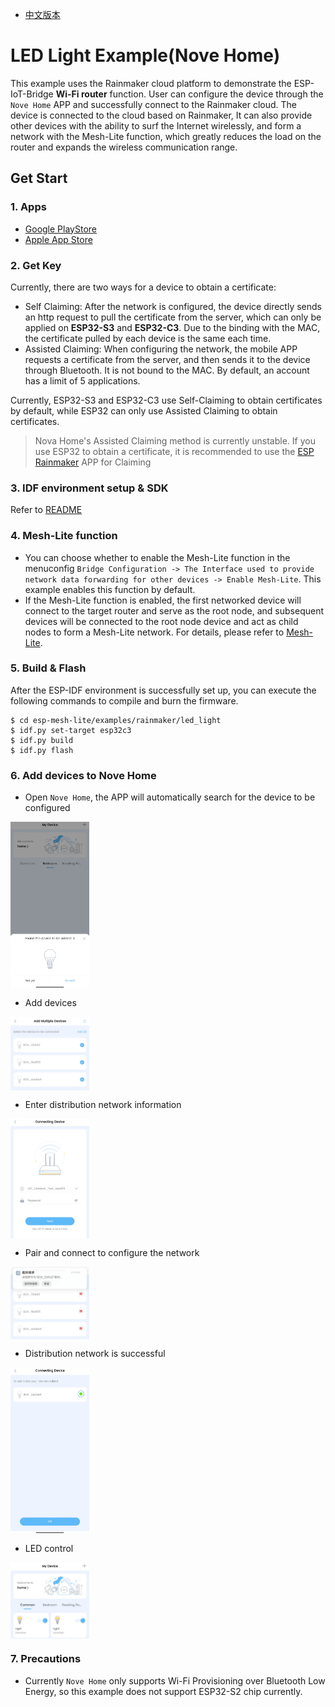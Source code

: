 - [中文版本](./README_CN.md)

# LED Light Example(Nove Home)

This example uses the Rainmaker cloud platform to demonstrate the ESP-IoT-Bridge **Wi-Fi router** function. User can configure the device through the `Nove Home` APP and successfully connect to the Rainmaker cloud. The device is connected to the cloud based on Rainmaker, It can also provide other devices with the ability to surf the Internet wirelessly, and form a network with the Mesh-Lite function, which greatly reduces the load on the router and expands the wireless communication range.

## Get Start

### 1. Apps

- [Google PlayStore](https://play.google.com/store/apps/details?id=com.espressif.novahome)
- [Apple App Store](https://apps.apple.com/us/app/nova-home/id1563728960)

### 2. Get Key

Currently, there are two ways for a device to obtain a certificate:

- Self Claiming: After the network is configured, the device directly sends an http request to pull the certificate from the server, which can only be applied on **ESP32-S3** and **ESP32-C3**. Due to the binding with the MAC, the certificate pulled by each device is the same each time.
- Assisted Claiming: When configuring the network, the mobile APP requests a certificate from the server, and then sends it to the device through Bluetooth. It is not bound to the MAC. By default, an account has a limit of 5 applications.

Currently, ESP32-S3 and ESP32-C3 use Self-Claiming to obtain certificates by default, while ESP32 can only use Assisted Claiming to obtain certificates.

> Nova Home's Assisted Claiming method is currently unstable. If you use ESP32 to obtain a certificate, it is recommended to use the [ESP Rainmaker](https://github.com/espressif/esp-rainmaker#phone-apps) APP for Claiming

### 3. IDF environment setup & SDK

Refer to [README](https://github.com/espressif/esp-iot-bridge/blob/master/components/iot_bridge/User_Guide.md#3-set-up-development-environment)

### 4. Mesh-Lite function

- You can choose whether to enable the Mesh-Lite function in the menuconfig `Bridge Configuration -> The Interface used to provide network data forwarding for other devices -> Enable Mesh-Lite`. This example enables this function by default.
- If the Mesh-Lite function is enabled, the first networked device will connect to the target router and serve as the root node, and subsequent devices will be connected to the root node device and act as child nodes to form a Mesh-Lite network. For details, please refer to [Mesh-Lite](../../../components/mesh_lite/README_CN.md).

### 5. Build & Flash

After the ESP-IDF environment is successfully set up, you can execute the following commands to compile and burn the firmware.

```
$ cd esp-mesh-lite/examples/rainmaker/led_light
$ idf.py set-target esp32c3
$ idf.py build
$ idf.py flash
```

### 6. Add devices to Nove Home

- Open `Nove Home`, the APP will automatically search for the device to be configured

<img src="./_static/find_devices.jpg" alt="find_devices" width="25%" div align=center />

- Add devices

<img src="./_static/select_devices.jpg" alt="select_devices" width="25%" div align=center />

- Enter distribution network information

<img src="./_static/select_network.jpg" alt="select_network" width="25%" div align=center />

- Pair and connect to configure the network

<img src="./_static/connect_ble.jpg" alt="connect_ble" width="25%" div align=center />

- Distribution network is successful

<img src="./_static/done.jpg" alt="done" width="25%" div align=center />

- LED control

<img src="./_static/control.jpg" alt="control" width="25%" div align=center />

### 7. Precautions

- Currently `Nove Home` only supports Wi-Fi Provisioning over Bluetooth Low Energy, so this example does not support ESP32-S2 chip currently.
